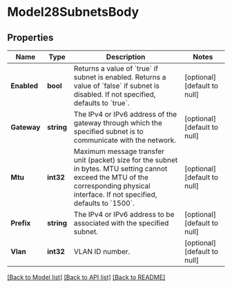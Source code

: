 # Model28SubnetsBody

## Properties
Name | Type | Description | Notes
------------ | ------------- | ------------- | -------------
**Enabled** | **bool** | Returns a value of &#x60;true&#x60; if subnet is enabled. Returns a value of &#x60;false&#x60; if subnet is disabled. If not specified, defaults to &#x60;true&#x60;. | [optional] [default to null]
**Gateway** | **string** | The IPv4 or IPv6 address of the gateway through which the specified subnet is to communicate with the network. | [optional] [default to null]
**Mtu** | **int32** | Maximum message transfer unit (packet) size for the subnet in bytes. MTU setting cannot exceed the MTU of the corresponding physical interface. If not specified, defaults to &#x60;1500&#x60;. | [optional] [default to null]
**Prefix** | **string** | The IPv4 or IPv6 address to be associated with the specified subnet. | [optional] [default to null]
**Vlan** | **int32** | VLAN ID number. | [optional] [default to null]

[[Back to Model list]](../README.md#documentation-for-models) [[Back to API list]](../README.md#documentation-for-api-endpoints) [[Back to README]](../README.md)


